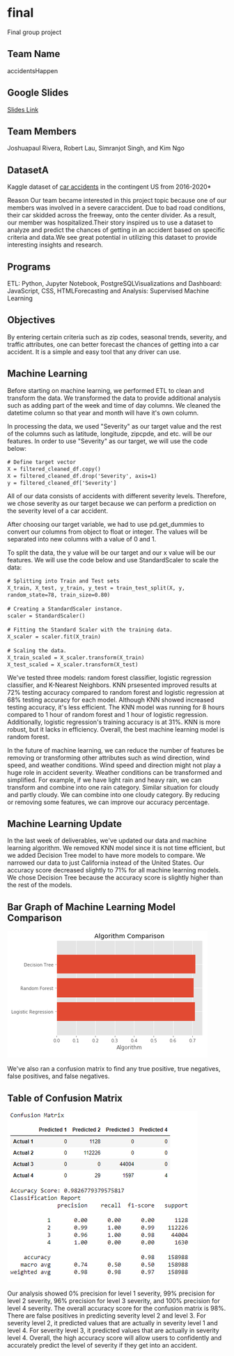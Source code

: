 # final
Final group project
## Team Name
accidentsHappen

## Google Slides
[Slides Link](https://drive.google.com/file/d/1ud5LxVQhqDQVythqhW2E_3Y9M8qgcm1X/view)

## Team Members
Joshuapaul Rivera, Robert Lau, Simranjot Singh, and Kim Ngo

## DatasetA 
Kaggle dataset of [car accidents](https://www.kaggle.com/sobhanmoosavi/us-accidents) in the contingent US from 2016-2020*

Reason Our team became interested in this project topic because one of our members was involved in a severe caraccident. Due to bad road conditions, their car skidded across the freeway, onto the center divider. As a result, our member was hospitalized.Their story inspired us to use a dataset to analyze and predict the chances of getting in an accident based on specific criteria and data.We see great potential in utilizing this dataset to provide interesting insights and research.

## Programs 
ETL: Python, Jupyter Notebook, PostgreSQLVisualizations and Dashboard: JavaScript, CSS, HTMLForecasting and Analysis: Supervised Machine Learning

## Objectives 
By entering certain criteria such as zip codes, seasonal trends, severity, and traffic attributes, one can better forecast the chances of getting into a car accident. It is a simple and easy tool that any driver can use. 

## Machine Learning

Before starting on machine learning, we performed ETL to clean and transform the data. We transformed the data to provide additional analysis such as adding part of the week and time of day columns. We cleaned the datetime column so that year and month will have it's own column.

In processing the data, we used "Severity" as our target value and the rest of the columns such as latitude, longitude, zipcpde, and etc. will be our features. In order to use "Severity" as our target, we will use the code below:

```
# Define target vector
X = filtered_cleaned_df.copy()
X = filtered_cleaned_df.drop('Severity', axis=1)
y = filtered_cleaned_df['Severity']
```

All of our data consists of accidents with different severity levels. Therefore, we chose severity as our target because we can perform a prediction on the severity level of a car accident. 

After choosing our target variable, we had to use pd.get_dummies to convert our columns from object to float or integer. The values will be separated into new columns with a value of 0 and 1. 

To split the data, the y value will be our target and our x value will be our features. We will use the code below and use StandardScaler to scale the data:

```
# Splitting into Train and Test sets
X_train, X_test, y_train, y_test = train_test_split(X, y, random_state=78, train_size=0.80)

# Creating a StandardScaler instance.
scaler = StandardScaler()

# Fitting the Standard Scaler with the training data.
X_scaler = scaler.fit(X_train)

# Scaling the data.
X_train_scaled = X_scaler.transform(X_train)
X_test_scaled = X_scaler.transform(X_test)
```

We've tested three models: random forest classifier, logistic regression classifier, and K-Nearest Neighbors. KNN prsesented improved results at 72% testing accuracy compared to random forest and logistic regression at 68% testing accuracy for each model. Although KNN showed increased testing accuracy, it's less efficient. The KNN model was running for 8 hours compared to 1 hour of random forest and 1 hour of logistic regression. Additionally, logistic regression's training accuracy is at 31%. KNN is more robust, but it lacks in efficiency. Overall, the best machine learning model is random forest.

In the future of machine learning, we can reduce the number of features be removing or transforming other attributes such as wind direction, wind speed, and weather conditions. Wind speed and direction might not play a huge role in accident severity. Weather conditions can be transformed and simplified. For example, if we have light rain and heavy rain, we can transform and combine into one rain category. Similar situation for cloudy and partly cloudy. We can combine into one cloudy category. By reducing or removing some features, we can improve our accuracy percentage. 

## Machine Learning Update

In the last week of deliverables, we've updated our data and machine learning algorithm. We removed KNN model since it is not time efficient, but we added Decision Tree model to have more models to compare. We narrowed our data to just California instead of the United States. Our accuracy score decreased slightly to 71% for all machine learning models. We chose Decision Tree because the accuracy score is slightly higher than the rest of the models. 

## Bar Graph of Machine Learning Model Comparison 
![Machine Learning Model Comparison ](mlmodels.png)

We've also ran a confusion matrix to find any true positive, true negatives, false positives, and false negatives. 

## Table of Confusion Matrix
![Confusion Matrix](confusionmatrix.png)

Our analysis showed 0% precision for level 1 severity, 99% precision for level 2 severity, 96% precision for level 3 severity, and 100% precision for level 4 severity. The overall accuracy score for the confusion matrix is 98%. There are false positives in predicting severity level 2 and level 3. For severity level 2, it predicted values that are actually in severity level 1 and level 4. For severity level 3, it predicted values that are actually in severity level 4. Overall, the high accuracy score will allow users to confidently and accurately predict the level of severity if they get into an accident.
